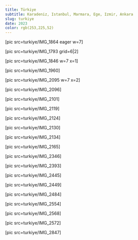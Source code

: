 ```yaml
---
title: Türkiye
subtitle: Karadeniz, Istanbul, Marmara, Ege, Izmir, Ankara
slug: turkiye
date: 2023
color: rgb(253,225,52)
---
```


[pic src=turkiye/IMG_1864 eager w=7]

[pic src=turkiye/IMG_1793 grid=6|2]

[pic src=turkiye/IMG_1846 w=7 x=1]

[pic src=turkiye/IMG_1960]

[pic src=turkiye/IMG_2095 w=7 x=2]

[pic src=turkiye/IMG_2096]

[pic src=turkiye/IMG_2101]

[pic src=turkiye/IMG_2119]

[pic src=turkiye/IMG_2124]

[pic src=turkiye/IMG_2130]

[pic src=turkiye/IMG_2134]

[pic src=turkiye/IMG_2165]

[pic src=turkiye/IMG_2346]

[pic src=turkiye/IMG_2393]

[pic src=turkiye/IMG_2445]

[pic src=turkiye/IMG_2449]

[pic src=turkiye/IMG_2484]

[pic src=turkiye/IMG_2554]

[pic src=turkiye/IMG_2568]

[pic src=turkiye/IMG_2572]

[pic src=turkiye/IMG_2847]
